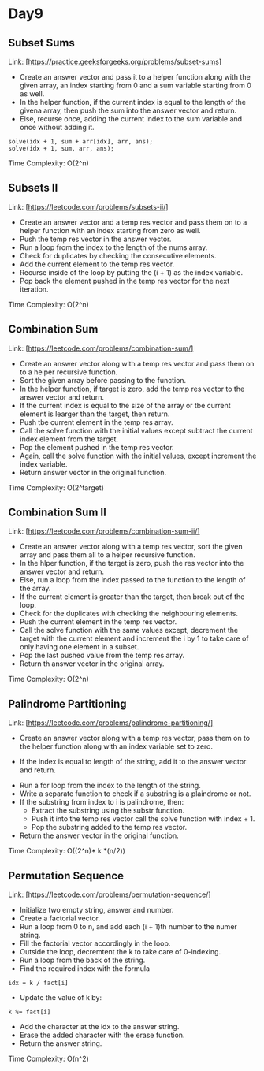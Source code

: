 # Day9

##  Subset Sums

Link: [https://practice.geeksforgeeks.org/problems/subset-sums]

- Create an answer vector and pass it to a helper function along with the given array, an index starting from 0 and a sum variable starting from 0 as well.
- In the helper function, if the current index is equal to the length of the givena array, then push the sum into the answer vector and return.
- Else, recurse once, adding the current index to the sum variable and once without adding it.
```
solve(idx + 1, sum + arr[idx], arr, ans);
solve(idx + 1, sum, arr, ans);
```

Time Complexity: O(2^n)

## Subsets II

Link: [https://leetcode.com/problems/subsets-ii/]

- Create an answer vector and a temp res vector and pass them on to a helper function with an index starting from zero as well.
- Push the temp res vector in the answer vector.
- Run a loop from the index to the length of the nums array.
- Check for duplicates by checking the consecutive elements.
- Add the current element to the temp res vector.
- Recurse inside of the loop by putting the (i + 1) as the index variable.
- Pop back the element pushed in the temp res vector for the next iteration.

Time Complexity: O(2^n)

## Combination Sum

Link: [https://leetcode.com/problems/combination-sum/]

- Create an answer vector along with a temp res vector and pass them on to a helper recursive function.
- Sort the given array before passing to the function.
- In the helper function, if target is zero, add the temp res vector to the answer vector and return.
- If the current index is equal to the size of the array or tbe current element is learger than the target, then return.
- Push tbe current element in the temp res array.
- Call the solve function with the initial values except subtract the current index element from the target.
- Pop the element pushed in the temp res vector.
- Again, call the solve function with the initial values, except increment the index variable.
- Return answer vector in the original function.

Time Complexity: O(2^target)

## Combination Sum II

Link: [https://leetcode.com/problems/combination-sum-ii/]

- Create an answer vector along with a temp res vector, sort the given array and pass them all to a helper recursive function.
- In the hlper function, if the target is zero, push the res vector into the answer vector and return.
- Else, run a loop from the index passed to the function to the length of the array.
- If the current element is greater than the target, then break out of the loop.
- Check for the duplicates with checking the neighbouring elements.
- Push the current element in the temp res vector.
- Call the solve function with the same values except, decrement the target with the current element and increment the i by 1 to take care of only having one element in a subset.
- Pop the last pushed value from the temp res array.
- Return th answer vector in the original array.

Time Complexity: O(2^n)

## Palindrome Partitioning

Link: [https://leetcode.com/problems/palindrome-partitioning/]

- Create an answer vector along with a temp res vector, pass them on to the helper function along with an index variable set to zero.
+ If the index is equal to length of the string, add it to the answer vector and return.
- Run a for loop from the index to the length of the string.
- Write a separate function to check if a substring is a plaindrome or not.
- If the substring from index to i is palindrome, then: 
  - Extract the substring using the substr function.
  - Push it into the temp res vector call the solve function with index + 1.
  - Pop the substring added to the temp res vector.
- Return the answer vector in the original function.

Time Complexity: O((2^n)* k *(n/2))

## Permutation Sequence

Link: [https://leetcode.com/problems/permutation-sequence/]

- Initialize two empty string, answer and number.
- Create a factorial vector.
- Run a loop from 0 to n, and add each (i + 1)th number to the numer string.
- Fill the factorial vector accordingly in the loop.
- Outside the loop, decremtent the k to take care of 0-indexing.
- Run a loop from the back of the string.
- Find the required index with the formula 
```
idx = k / fact[i]
```
- Update the value of k by: 
```
k %= fact[i]
```
- Add the character at the idx to the answer string.
- Erase the added character with the erase function.
- Return the answer string.

Time Complexity: O(n^2)
